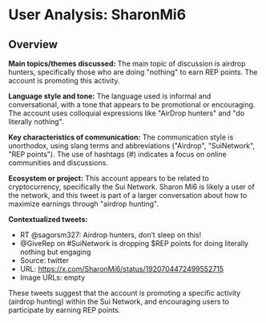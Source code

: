 # User Analysis: SharonMi6

## Overview

**Main topics/themes discussed:**
The main topic of discussion is airdrop hunters, specifically those who are doing "nothing" to earn REP points. The account is promoting this activity.

**Language style and tone:**
The language used is informal and conversational, with a tone that appears to be promotional or encouraging. The account uses colloquial expressions like "AirDrop hunters" and "do literally nothing".

**Key characteristics of communication:**
The communication style is unorthodox, using slang terms and abbreviations ("Airdrop", "SuiNetwork", "REP points"). The use of hashtags (#) indicates a focus on online communities and discussions.

**Ecosystem or project:**
This account appears to be related to cryptocurrency, specifically the Sui Network. Sharon Mi6 is likely a user of the network, and this tweet is part of a larger conversation about how to maximize earnings through "airdrop hunting".

**Contextualized tweets:**

* RT @sagorsm327: Airdrop hunters, don’t sleep on this!
* @GiveRep on #SuiNetwork is dropping $REP points for doing literally nothing but engaging
* Source: twitter
* URL: https://x.com/SharonMi6/status/1920704472499552715
* Image URLs: empty

These tweets suggest that the account is promoting a specific activity (airdrop hunting) within the Sui Network, and encouraging users to participate by earning REP points.
